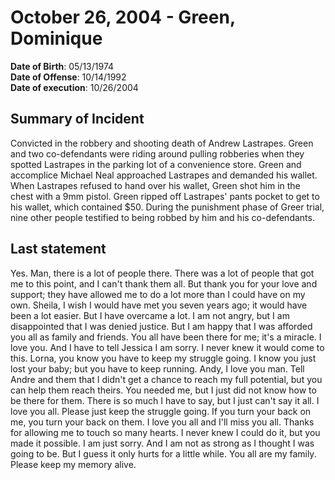# October 26, 2004 - Green, Dominique

**Date of Birth**: 05/13/1974<br/>
**Date of Offense**: 10/14/1992<br/>
**Date of execution**: 10/26/2004<br/>

## Summary of Incident
Convicted in the robbery and shooting death of Andrew Lastrapes. Green and two co-defendants were riding around pulling robberies when they spotted Lastrapes in the parking lot of a convenience store. Green and accomplice Michael Neal approached Lastrapes and demanded his wallet. When Lastrapes refused to hand over his wallet, Green shot him in the chest with a 9mm pistol. Green ripped off Lastrapes' pants pocket to get to his wallet, which contained $50. During the punishment phase of Greer trial, nine other people testified to being robbed by him and his co-defendants.

## Last statement
Yes. Man, there is a lot of people there. There was a lot of people that got me to this point, and I can't thank them all. But thank you for your love and support; they have allowed me to do a lot more than I could have on my own. Sheila, I wish I would have met you seven years ago; it would have been a lot easier. But I have overcame a lot. I am not angry, but I am disappointed that I was denied justice. But I am happy that I was afforded you all as family and friends. You all have been there for me; it's a miracle. I love you. And I have to tell Jessica I am sorry. I never knew it would come to this. Lorna, you know you have to keep my struggle going. I know you just lost your baby; but you have to keep running. Andy, I love you man. Tell Andre and them that I didn't get a chance to reach my full potential, but you can help them reach theirs. You needed me, but I just did not know how to be there for them. There is so much I have to say, but I just can't say it all. I love you all. Please just keep the struggle going. If you turn your back on me, you turn your back on them. I love you all and I'll miss you all. Thanks for allowing me to touch so many hearts. I never knew I could do it, but you made it possible. I am just sorry. And I am not as strong as I thought I was going to be. But I guess it only hurts for a little while. You all are my family. Please keep my memory alive.